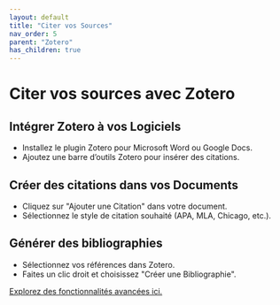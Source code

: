 ```yaml
---
layout: default
title: "Citer vos Sources"
nav_order: 5
parent: "Zotero"
has_children: true
---
```


# Citer vos sources avec Zotero

## Intégrer Zotero à vos Logiciels
- Installez le plugin Zotero pour Microsoft Word ou Google Docs.
- Ajoutez une barre d’outils Zotero pour insérer des citations.

## Créer des citations dans vos Documents
- Cliquez sur "Ajouter une Citation" dans votre document.
- Sélectionnez le style de citation souhaité (APA, MLA, Chicago, etc.).

## Générer des bibliographies
- Sélectionnez vos références dans Zotero.
- Faites un clic droit et choisissez "Créer une Bibliographie".

[Explorez des fonctionnalités avancées ici.](/bibliographie/zotero/advanced-features.html)
